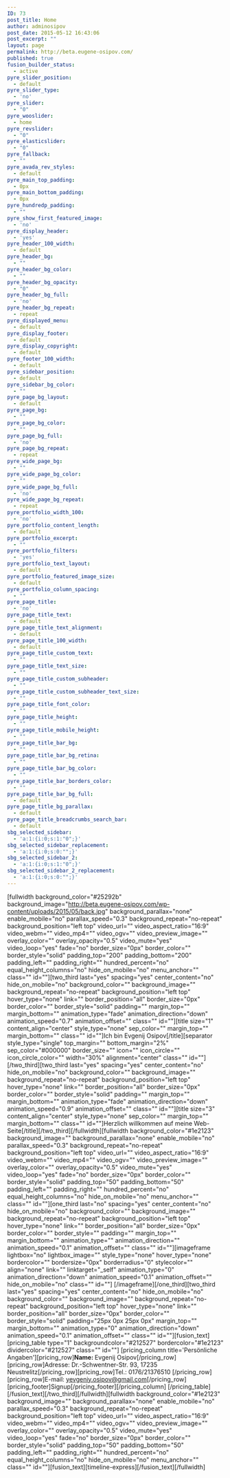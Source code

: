 ```yaml
---
ID: 73
post_title: Home
author: adminosipov
post_date: 2015-05-12 16:43:06
post_excerpt: ""
layout: page
permalink: http://beta.eugene-osipov.com/
published: true
fusion_builder_status:
  - active
pyre_slider_position:
  - default
pyre_slider_type:
  - 'no'
pyre_slider:
  - "0"
pyre_wooslider:
  - home
pyre_revslider:
  - "0"
pyre_elasticslider:
  - "0"
pyre_fallback:
  - ""
pyre_avada_rev_styles:
  - default
pyre_main_top_padding:
  - 0px
pyre_main_bottom_padding:
  - 0px
pyre_hundredp_padding:
  - ""
pyre_show_first_featured_image:
  - 'no'
pyre_display_header:
  - 'yes'
pyre_header_100_width:
  - default
pyre_header_bg:
  - ""
pyre_header_bg_color:
  - ""
pyre_header_bg_opacity:
  - "0"
pyre_header_bg_full:
  - 'no'
pyre_header_bg_repeat:
  - repeat
pyre_displayed_menu:
  - default
pyre_display_footer:
  - default
pyre_display_copyright:
  - default
pyre_footer_100_width:
  - default
pyre_sidebar_position:
  - default
pyre_sidebar_bg_color:
  - ""
pyre_page_bg_layout:
  - default
pyre_page_bg:
  - ""
pyre_page_bg_color:
  - ""
pyre_page_bg_full:
  - 'no'
pyre_page_bg_repeat:
  - repeat
pyre_wide_page_bg:
  - ""
pyre_wide_page_bg_color:
  - ""
pyre_wide_page_bg_full:
  - 'no'
pyre_wide_page_bg_repeat:
  - repeat
pyre_portfolio_width_100:
  - 'no'
pyre_portfolio_content_length:
  - default
pyre_portfolio_excerpt:
  - ""
pyre_portfolio_filters:
  - 'yes'
pyre_portfolio_text_layout:
  - default
pyre_portfolio_featured_image_size:
  - default
pyre_portfolio_column_spacing:
  - ""
pyre_page_title:
  - 'no'
pyre_page_title_text:
  - default
pyre_page_title_text_alignment:
  - default
pyre_page_title_100_width:
  - default
pyre_page_title_custom_text:
  - ""
pyre_page_title_text_size:
  - ""
pyre_page_title_custom_subheader:
  - ""
pyre_page_title_custom_subheader_text_size:
  - ""
pyre_page_title_font_color:
  - ""
pyre_page_title_height:
  - ""
pyre_page_title_mobile_height:
  - ""
pyre_page_title_bar_bg:
  - ""
pyre_page_title_bar_bg_retina:
  - ""
pyre_page_title_bar_bg_color:
  - ""
pyre_page_title_bar_borders_color:
  - ""
pyre_page_title_bar_bg_full:
  - default
pyre_page_title_bg_parallax:
  - default
pyre_page_title_breadcrumbs_search_bar:
  - default
sbg_selected_sidebar:
  - 'a:1:{i:0;s:1:"0";}'
sbg_selected_sidebar_replacement:
  - 'a:1:{i:0;s:0:"";}'
sbg_selected_sidebar_2:
  - 'a:1:{i:0;s:1:"0";}'
sbg_selected_sidebar_2_replacement:
  - 'a:1:{i:0;s:0:"";}'
---
```

[fullwidth background_color="#25292b" background_image="http://beta.eugene-osipov.com/wp-content/uploads/2015/05/back.jpg" background_parallax="none" enable_mobile="no" parallax_speed="0.3" background_repeat="no-repeat" background_position="left top" video_url="" video_aspect_ratio="16:9" video_webm="" video_mp4="" video_ogv="" video_preview_image="" overlay_color="" overlay_opacity="0.5" video_mute="yes" video_loop="yes" fade="no" border_size="0px" border_color="" border_style="solid" padding_top="200" padding_bottom="200" padding_left="" padding_right="" hundred_percent="no" equal_height_columns="no" hide_on_mobile="no" menu_anchor="" class="" id=""][two_third last="yes" spacing="yes" center_content="no" hide_on_mobile="no" background_color="" background_image="" background_repeat="no-repeat" background_position="left top" hover_type="none" link="" border_position="all" border_size="0px" border_color="" border_style="solid" padding="" margin_top="" margin_bottom="" animation_type="fade" animation_direction="down" animation_speed="0.7" animation_offset="" class="" id=""][title size="1" content_align="center" style_type="none" sep_color="" margin_top="" margin_bottom="" class="" id=""]Ich bin Evgenij Osipov[/title][separator style_type="single" top_margin="" bottom_margin="2%" sep_color="#000000" border_size="" icon="" icon_circle="" icon_circle_color="" width="30%" alignment="center" class="" id=""][/two_third][two_third last="yes" spacing="yes" center_content="no" hide_on_mobile="no" background_color="" background_image="" background_repeat="no-repeat" background_position="left top" hover_type="none" link="" border_position="all" border_size="0px" border_color="" border_style="solid" padding="" margin_top="" margin_bottom="" animation_type="fade" animation_direction="down" animation_speed="0.9" animation_offset="" class="" id=""][title size="3" content_align="center" style_type="none" sep_color="" margin_top="" margin_bottom="" class="" id=""]Herzlich willkommen auf meine Web-Seite[/title][/two_third][/fullwidth][fullwidth background_color="#1e2123" background_image="" background_parallax="none" enable_mobile="no" parallax_speed="0.3" background_repeat="no-repeat" background_position="left top" video_url="" video_aspect_ratio="16:9" video_webm="" video_mp4="" video_ogv="" video_preview_image="" overlay_color="" overlay_opacity="0.5" video_mute="yes" video_loop="yes" fade="no" border_size="0px" border_color="" border_style="solid" padding_top="50" padding_bottom="50" padding_left="" padding_right="" hundred_percent="no" equal_height_columns="no" hide_on_mobile="no" menu_anchor="" class="" id=""][one_third last="no" spacing="yes" center_content="no" hide_on_mobile="no" background_color="" background_image="" background_repeat="no-repeat" background_position="left top" hover_type="none" link="" border_position="all" border_size="0px" border_color="" border_style="" padding="" margin_top="" margin_bottom="" animation_type="" animation_direction="" animation_speed="0.1" animation_offset="" class="" id=""][imageframe lightbox="no" lightbox_image="" style_type="none" hover_type="none" bordercolor="" bordersize="0px" borderradius="0" stylecolor="" align="none" link="" linktarget="_self" animation_type="0" animation_direction="down" animation_speed="0.1" animation_offset="" hide_on_mobile="no" class="" id=""] <img src="http://beta.eugene-osipov.com/wp-content/uploads/2015/05/BILD5863_DxO_DxO.png" alt="" />[/imageframe][/one_third][two_third last="yes" spacing="yes" center_content="no" hide_on_mobile="no" background_color="" background_image="" background_repeat="no-repeat" background_position="left top" hover_type="none" link="" border_position="all" border_size="0px" border_color="" border_style="solid" padding="25px 0px 25px 0px" margin_top="" margin_bottom="" animation_type="0" animation_direction="down" animation_speed="0.1" animation_offset="" class="" id=""][fusion_text][pricing_table type="1" backgroundcolor="#212527" bordercolor="#1e2123" dividercolor="#212527" class="" id=""]
[pricing_column title='Persönliche Angaben'][pricing_row]<strong>Name: </strong>Evgenij Osipov[/pricing_row][pricing_row]Adresse: Dr.-Schwentner-Str. 93, 17235 Neustrelitz[/pricing_row][pricing_row]Tel.: 0176/21376510
[/pricing_row][pricing_row]E-mail: yevgeniy.osipov@gmail.com[/pricing_row][pricing_footer]Signup[/pricing_footer][/pricing_column]
[/pricing_table][/fusion_text][/two_third][/fullwidth][fullwidth background_color="#1e2123" background_image="" background_parallax="none" enable_mobile="no" parallax_speed="0.3" background_repeat="no-repeat" background_position="left top" video_url="" video_aspect_ratio="16:9" video_webm="" video_mp4="" video_ogv="" video_preview_image="" overlay_color="" overlay_opacity="0.5" video_mute="yes" video_loop="yes" fade="no" border_size="0px" border_color="" border_style="solid" padding_top="50" padding_bottom="50" padding_left="" padding_right="" hundred_percent="no" equal_height_columns="no" hide_on_mobile="no" menu_anchor="" class="" id=""][fusion_text][timeline-express][/fusion_text][/fullwidth]